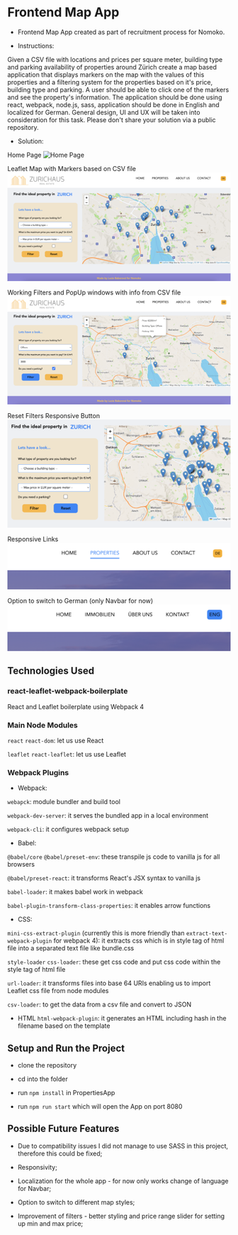 # Frontend Map App

- Frontend Map App created as part of recruitment process for Nomoko.

- Instructions:

Given a CSV file with locations and prices per square meter, building type and parking availability of properties around Zürich create a map based application that displays markers on the map with the values of this properties and a filtering system for the properties based on it's price, building type and parking. A user should be able to click one of the markers and see the property's information. The application should be done using react, webpack, node.js, sass, application should be done in English and localized for German. General design, UI and UX will be taken into consideration for this task.
Please don't share your solution via a public repository.

- Solution:

Home Page
![Home Page](./public/home.png)

Leaflet Map with Markers based on CSV file
![Leaflet Map](./public/leafletMap.png)

Working Filters and PopUp windows with info from CSV file
![Working Filters and PopUps](./public/workingFiltersAndPopUps.png)

Reset Filters Responsive Button
![Reset Filters](./public/resetButton.png)

Responsive Links
![Responsive Links](./public/responsiveLinks.png)

Option to switch to German (only Navbar for now)
![Language Change](./public/langChange.png)

## Technologies Used

### react-leaflet-webpack-boilerplate
React and Leaflet boilerplate using Webpack 4

### Main Node Modules

`react` `react-dom`: let us use React

`leaflet` `react-leaflet`: let us use Leaflet

### Webpack Plugins

- Webpack:

`webapck`: module bundler and build tool

`webpack-dev-server`: it serves the bundled app in a local environment

`webpack-cli`: it configures webpack setup

- Babel:

`@babel/core` `@babel/preset-env`: these transpile js code to vanilla js for all browsers

`@babel/preset-react`: it transforms React's JSX syntax to vanilla js

`babel-loader`: it makes babel work in webpack

`babel-plugin-transform-class-properties`: it enables arrow functions

- CSS:

`mini-css-extract-plugin` (currently this is more friendly than `extract-text-webpack-plugin` for webpack 4): it extracts css which is in style tag of html file into a separated text file like bundle.css

`style-loader` `css-loader`: these get css code and put css code within the style tag of html file

`url-loader`: it transforms files into base 64 URIs enabling us to import Leaflet css file from node modules

`csv-loader`: to get the data from a csv file and convert to JSON

- HTML
`html-webpack-plugin`: it generates an HTML including hash in the filename based on the template

## Setup and Run the Project

- clone the repository

- cd into the folder

- run `npm install` in PropertiesApp

- run `npm run start` which will open the App on port 8080

## Possible Future Features

- Due to compatibility issues I did not manage to use SASS in this project, therefore this could be fixed;

- Responsivity;

- Localization for the whole app - for now only works change of language for Navbar;

- Option to switch to different map styles;

- Improvement of filters - better styling and price range slider for setting up min and max price;